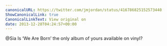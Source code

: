 ```yaml
---
canonicalURL: https://twitter.com/jmjordan/status/416786825152573440
ShowCanonicalLink: true
CanonicalLinkText: View original on
date: 2013-12-28T04:24:57+00:00
---
```

@Sia Is ‘We Are Born’ the only album of yours available on vinyl?